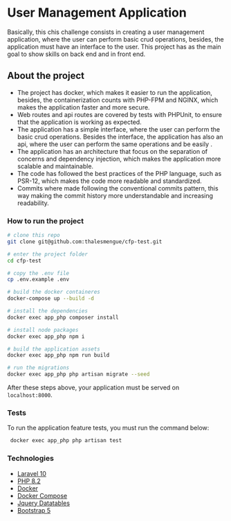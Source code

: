 # User Management Application

Basically, this chis challenge consists in creating a user management application, where the user can perform basic crud operations,
besides, the application must have an interface to the user. This project has as the main goal to show skills on back end and in front end.

## About the project

- The project has docker, which makes it easier to run the application, besides, the containerization counts with PHP-FPM and NGINX, which makes the application faster and more secure.
- Web routes and api routes are covered by tests with PHPUnit, to ensure that the application is working as expected.
- The application has a simple interface, where the user can perform the basic crud operations. Besides the interface, the application has also an api, where the user can perform the same operations and be easily .
- The application has an architecture that focus on the separation of concerns and dependency injection, which makes the application more scalable and maintainable.
- The code has followed the best practices of the PHP language, such as PSR-12, which makes the code more readable and standardized.
- Commits where made following the conventional commits pattern, this way making the commit history more understandable and increasing readability.

### How to run the project
```bash
# clone this repo
git clone git@github.com:thalesmengue/cfp-test.git
```

```bash
# enter the project folder
cd cfp-test
```

```bash
# copy the .env file
cp .env.example .env
```

```bash
# build the docker containeres
docker-compose up --build -d
```

```bash
# install the dependencies
docker exec app_php composer install
```

```bash
# install node packages
docker exec app_php npm i
```

```bash
# build the application assets
docker exec app_php npm run build
```

```bash
# run the migrations
docker exec app_php php artisan migrate --seed
```

After these steps above, your application must be served on ```localhost:8000```.

### Tests
To run the application feature tests, you must run the command below:

```bash
 docker exec app_php php artisan test
```

### Technologies
- [Laravel 10](https://laravel.com/docs/10.x/installation)
- [PHP 8.2](https://www.php.net/)
- [Docker](https://docs.docker.com/get-started/)
- [Docker Compose](https://docs.docker.com/compose/)
- [Jquery Datatables](https://datatables.net/)
- [Bootstrap 5](https://getbootstrap.com/docs/5.0/getting-started/introduction/)

